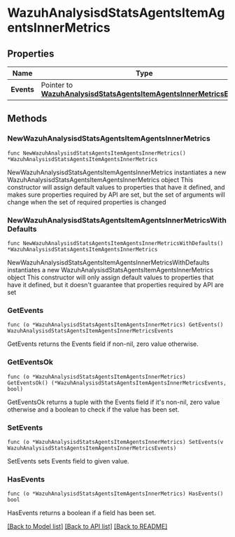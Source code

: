 # WazuhAnalysisdStatsAgentsItemAgentsInnerMetrics

## Properties

Name | Type | Description | Notes
------------ | ------------- | ------------- | -------------
**Events** | Pointer to [**WazuhAnalysisdStatsAgentsItemAgentsInnerMetricsEvents**](WazuhAnalysisdStatsAgentsItemAgentsInnerMetricsEvents.md) |  | [optional] 

## Methods

### NewWazuhAnalysisdStatsAgentsItemAgentsInnerMetrics

`func NewWazuhAnalysisdStatsAgentsItemAgentsInnerMetrics() *WazuhAnalysisdStatsAgentsItemAgentsInnerMetrics`

NewWazuhAnalysisdStatsAgentsItemAgentsInnerMetrics instantiates a new WazuhAnalysisdStatsAgentsItemAgentsInnerMetrics object
This constructor will assign default values to properties that have it defined,
and makes sure properties required by API are set, but the set of arguments
will change when the set of required properties is changed

### NewWazuhAnalysisdStatsAgentsItemAgentsInnerMetricsWithDefaults

`func NewWazuhAnalysisdStatsAgentsItemAgentsInnerMetricsWithDefaults() *WazuhAnalysisdStatsAgentsItemAgentsInnerMetrics`

NewWazuhAnalysisdStatsAgentsItemAgentsInnerMetricsWithDefaults instantiates a new WazuhAnalysisdStatsAgentsItemAgentsInnerMetrics object
This constructor will only assign default values to properties that have it defined,
but it doesn't guarantee that properties required by API are set

### GetEvents

`func (o *WazuhAnalysisdStatsAgentsItemAgentsInnerMetrics) GetEvents() WazuhAnalysisdStatsAgentsItemAgentsInnerMetricsEvents`

GetEvents returns the Events field if non-nil, zero value otherwise.

### GetEventsOk

`func (o *WazuhAnalysisdStatsAgentsItemAgentsInnerMetrics) GetEventsOk() (*WazuhAnalysisdStatsAgentsItemAgentsInnerMetricsEvents, bool)`

GetEventsOk returns a tuple with the Events field if it's non-nil, zero value otherwise
and a boolean to check if the value has been set.

### SetEvents

`func (o *WazuhAnalysisdStatsAgentsItemAgentsInnerMetrics) SetEvents(v WazuhAnalysisdStatsAgentsItemAgentsInnerMetricsEvents)`

SetEvents sets Events field to given value.

### HasEvents

`func (o *WazuhAnalysisdStatsAgentsItemAgentsInnerMetrics) HasEvents() bool`

HasEvents returns a boolean if a field has been set.


[[Back to Model list]](../README.md#documentation-for-models) [[Back to API list]](../README.md#documentation-for-api-endpoints) [[Back to README]](../README.md)


